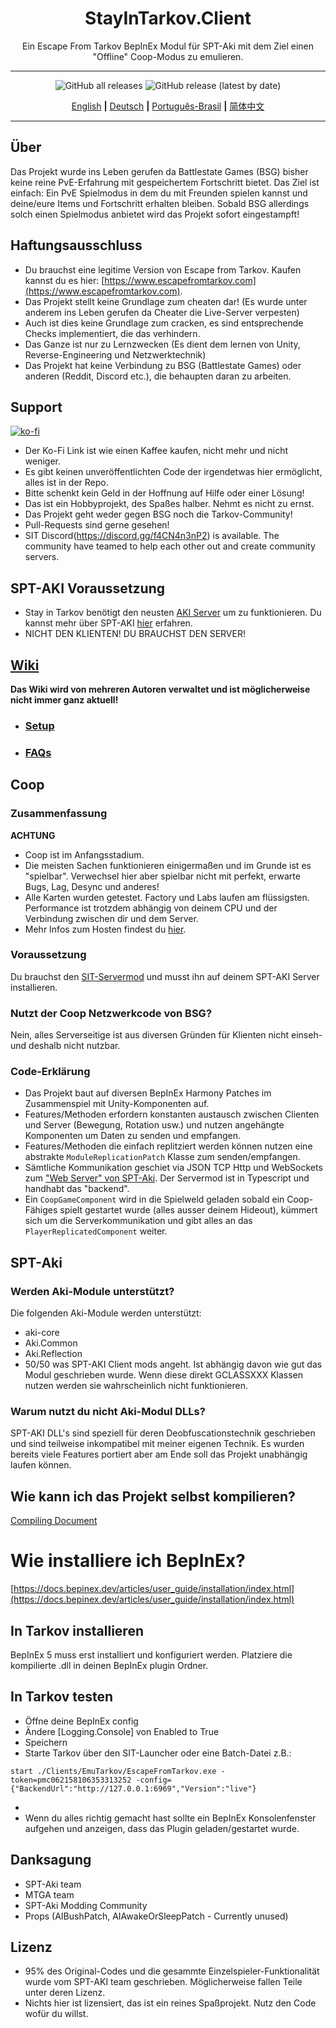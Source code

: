 
<div align=center style="text-align: center">
<h1 style="text-align: center"> StayInTarkov.Client </h1>
Ein Escape From Tarkov BepInEx Modul für SPT-Aki mit dem Ziel einen "Offline" Coop-Modus zu emulieren.
</div>

---

<div align=center>

![GitHub all releases](https://img.shields.io/github/downloads/stayintarkov/StayInTarkov.Client/total) ![GitHub release (latest by date)](https://img.shields.io/github/downloads/stayintarkov/StayInTarkov.Client/latest/total)

[English](README.md) **|** [Deutsch](README_DE.md) **|** [Português-Brasil](README_PO.md) **|** [简体中文](README_CN.md)

</div>

---

## Über

Das Projekt wurde ins Leben gerufen da Battlestate Games (BSG) bisher keine reine PvE-Erfahrung mit gespeichertem Fortschritt bietet. Das Ziel ist einfach: Ein PvE Spielmodus in dem du mit Freunden spielen kannst und deine/eure Items und Fortschritt erhalten bleiben.
Sobald BSG allerdings solch einen Spielmodus anbietet wird das Projekt sofort eingestampft!

## Haftungsausschluss

* Du brauchst eine legitime Version von Escape from Tarkov. Kaufen kannst du es hier: [https://www.escapefromtarkov.com](https://www.escapefromtarkov.com). 
* Das Projekt stellt keine Grundlage zum cheaten dar! (Es wurde unter anderem ins Leben gerufen da Cheater die Live-Server verpesten)
* Auch ist dies keine Grundlage zum cracken, es sind entsprechende Checks implementiert, die das verhindern.
* Das Ganze ist nur zu Lernzwecken (Es dient dem lernen von Unity, Reverse-Engineering und Netzwerktechnik)
* Das Projekt hat keine Verbindung zu BSG (Battlestate Games) oder anderen (Reddit, Discord etc.), die behaupten daran zu arbeiten.

## Support

[![ko-fi](https://ko-fi.com/img/githubbutton_sm.svg)](https://ko-fi.com/N4N2IQ7YJ)
* Der Ko-Fi Link ist wie einen Kaffee kaufen, nicht mehr und nicht weniger.
* Es gibt keinen unveröffentlichten Code der irgendetwas hier ermöglicht, alles ist in der Repo.
* Bitte schenkt kein Geld in der Hoffnung auf Hilfe oder einer Lösung!
* Das ist ein Hobbyprojekt, des Spaßes halber. Nehmt es nicht zu ernst.
* Das Projekt geht weder gegen BSG noch die Tarkov-Community!
* Pull-Requests sind gerne gesehen!
* SIT Discord(https://discord.gg/f4CN4n3nP2) is available. The community have teamed to help each other out and create community servers.

## SPT-AKI Voraussetzung
* Stay in Tarkov benötigt den neusten [AKI Server](https://dev.sp-tarkov.com/SPT-AKI/Server) um zu funktionieren. Du kannst mehr über SPT-AKI [hier](https://www.sp-tarkov.com/) erfahren.
* NICHT DEN KLIENTEN! DU BRAUCHST DEN SERVER!

## [Wiki](https://github.com/stayintarkov/StayInTarkov.Client/wiki)
**Das Wiki wird von mehreren Autoren verwaltet und ist möglicherweise nicht immer ganz aktuell!**
  - ### [Setup](https://github.com/stayintarkov/StayInTarkov.Client/wiki/Home-Deutsch)
  - ### [FAQs](https://github.com/stayintarkov/StayInTarkov.Client/wiki/FAQs-Deutsch)

## Coop

### Zusammenfassung
**ACHTUNG**
* Coop ist im Anfangsstadium. 
* Die meisten Sachen funktionieren einigermaßen und im Grunde ist es "spielbar". Verwechsel hier aber spielbar nicht mit perfekt, erwarte Bugs, Lag, Desync und anderes!
* Alle Karten wurden getestet. Factory und Labs laufen am flüssigsten. Performance ist trotzdem abhängig von deinem CPU und der Verbindung zwischen dir und dem Server.
* Mehr Infos zum Hosten findest du [hier](https://github.com/stayintarkov/StayInTarkov.Client/wiki/Home-Deutsch).

### Voraussetzung
Du brauchst den [SIT-Servermod](https://github.com/stayintarkov/SIT.Aki-Server-Mod) und musst ihn auf deinem SPT-AKI Server installieren.

### Nutzt der Coop Netzwerkcode von BSG?
Nein, alles Serverseitige ist aus diversen Gründen für Klienten nicht einseh- und deshalb nicht nutzbar.

### Code-Erklärung
- Das Projekt baut auf diversen BepInEx Harmony Patches im Zusammenspiel mit Unity-Komponenten auf.
- Features/Methoden erfordern konstanten austausch zwischen Clienten und Server (Bewegung, Rotation usw.) und nutzen angehängte Komponenten um Daten zu senden und empfangen.
- Features/Methoden die einfach replitziert werden können nutzen eine abstrakte `ModuleReplicationPatch` Klasse zum senden/empfangen.
- Sämtliche Kommunikation geschiet via JSON TCP Http und WebSockets zum ["Web Server" von SPT-Aki](https://github.com/stayintarkov/SIT.Aki-Server-Mod). Der Servermod ist in Typescript und handhabt das "backend".
- Ein `CoopGameComponent` wird in die Spielweld geladen sobald ein Coop-Fähiges spielt gestartet wurde (alles ausser deinem Hideout), kümmert sich um die Serverkommunikation und gibt alles an das `PlayerReplicatedComponent` weiter.

## SPT-Aki

### Werden Aki-Module unterstützt?
Die folgenden Aki-Module werden unterstützt:
- aki-core
- Aki.Common
- Aki.Reflection
- 50/50 was SPT-AKI Client mods angeht. Ist abhängig davon wie gut das Modul geschrieben wurde. Wenn diese direkt GCLASSXXX Klassen nutzen werden sie wahrscheinlich nicht funktionieren.

### Warum nutzt du nicht Aki-Modul DLLs?
SPT-AKI DLL's sind speziell für deren Deobfuscationstechnik geschrieben und sind teilweise inkompatibel mit meiner eigenen Technik.
Es wurden bereits viele Features portiert aber am Ende soll das Projekt unabhängig laufen können.

## Wie kann ich das Projekt selbst kompilieren? 
[Compiling Document](COMPILE.md)

# Wie installiere ich BepInEx?
[https://docs.bepinex.dev/articles/user_guide/installation/index.html](https://docs.bepinex.dev/articles/user_guide/installation/index.html)

## In Tarkov installieren
BepInEx 5 muss erst installiert und konfiguriert werden.
Platziere die kompilierte .dll in deinen BepInEx plugin Ordner.

## In Tarkov testen
- Öffne deine BepInEx config
- Ändere [Logging.Console] von Enabled to True
- Speichern
- Starte Tarkov über den SIT-Launcher oder eine Batch-Datei z.B.:
```
start ./Clients/EmuTarkov/EscapeFromTarkov.exe -token=pmc062158106353313252 -config={"BackendUrl":"http://127.0.0.1:6969","Version":"live"}
```
- 
- Wenn du alles richtig gemacht hast sollte ein BepInEx Konsolenfenster aufgehen und anzeigen, dass das Plugin geladen/gestartet wurde.


## Danksagung
- SPT-Aki team
- MTGA team
- SPT-Aki Modding Community
- Props (AIBushPatch, AIAwakeOrSleepPatch - Currently unused)

## Lizenz

- 95% des Original-Codes und die gesammte Einzelspieler-Funktionalität wurde vom SPT-AKI team geschrieben. Möglicherweise fallen Teile unter deren Lizenz.
- Nichts hier ist lizensiert, das ist ein reines Spaßprojekt. Nutz den Code wofür du willst.
